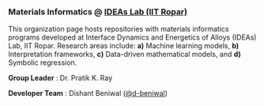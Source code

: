 ### **Materials Informatics @ [IDEAs Lab (IIT Ropar)](https://ideaslab.iitrpr.ac.in/)** 
This organization page hosts repositories with materials informatics programs developed at Interface Dynamics and Energetics of Alloys (IDEAs) Lab, IIT Ropar.  Research areas include: **a)** Machine learning models, **b)** Interpretation frameworks, **c)** Data-driven mathematical models, and **d)** Symbolic regression.

**Group Leader** : Dr. Pratik K. Ray

**Developer Team** : Dishant Beniwal ([@d-beniwal](https://github.com/d-beniwal))

<!-- **IDEAs Lab (All organization pages) :**
- 1. IDEAsLab-Materials-Informatics
- 2. IDEAsLab-Cellular-Automata
- 3. IDEAsLab-Image-Processing -->
